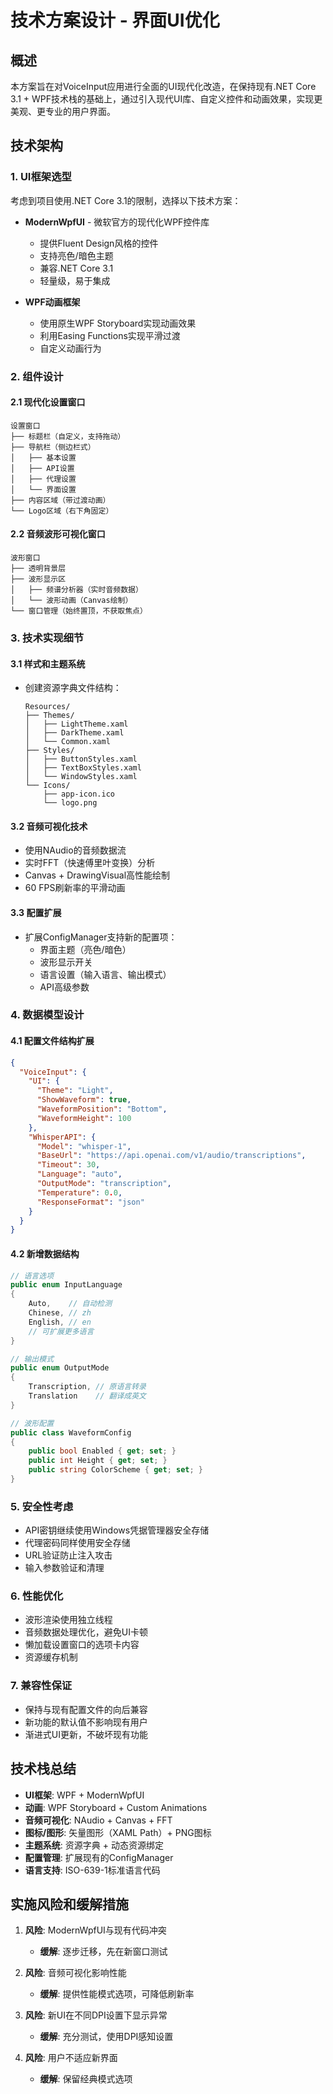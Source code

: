 # 技术方案设计 - 界面UI优化

## 概述

本方案旨在对VoiceInput应用进行全面的UI现代化改造，在保持现有.NET Core 3.1 + WPF技术栈的基础上，通过引入现代UI库、自定义控件和动画效果，实现更美观、更专业的用户界面。

## 技术架构

### 1. UI框架选型

考虑到项目使用.NET Core 3.1的限制，选择以下技术方案：

- **ModernWpfUI** - 微软官方的现代化WPF控件库
  - 提供Fluent Design风格的控件
  - 支持亮色/暗色主题
  - 兼容.NET Core 3.1
  - 轻量级，易于集成

- **WPF动画框架**
  - 使用原生WPF Storyboard实现动画效果
  - 利用Easing Functions实现平滑过渡
  - 自定义动画行为

### 2. 组件设计

#### 2.1 现代化设置窗口
```
设置窗口
├── 标题栏（自定义，支持拖动）
├── 导航栏（侧边栏式）
│   ├── 基本设置
│   ├── API设置
│   ├── 代理设置
│   └── 界面设置
├── 内容区域（带过渡动画）
└── Logo区域（右下角固定）
```

#### 2.2 音频波形可视化窗口
```
波形窗口
├── 透明背景层
├── 波形显示区
│   ├── 频谱分析器（实时音频数据）
│   └── 波形动画（Canvas绘制）
└── 窗口管理（始终置顶，不获取焦点）
```

### 3. 技术实现细节

#### 3.1 样式和主题系统
- 创建资源字典文件结构：
  ```
  Resources/
  ├── Themes/
  │   ├── LightTheme.xaml
  │   ├── DarkTheme.xaml
  │   └── Common.xaml
  ├── Styles/
  │   ├── ButtonStyles.xaml
  │   ├── TextBoxStyles.xaml
  │   └── WindowStyles.xaml
  └── Icons/
      ├── app-icon.ico
      └── logo.png
  ```

#### 3.2 音频可视化技术
- 使用NAudio的音频数据流
- 实时FFT（快速傅里叶变换）分析
- Canvas + DrawingVisual高性能绘制
- 60 FPS刷新率的平滑动画

#### 3.3 配置扩展
- 扩展ConfigManager支持新的配置项：
  - 界面主题（亮色/暗色）
  - 波形显示开关
  - 语言设置（输入语言、输出模式）
  - API高级参数

### 4. 数据模型设计

#### 4.1 配置文件结构扩展
```json
{
  "VoiceInput": {
    "UI": {
      "Theme": "Light",
      "ShowWaveform": true,
      "WaveformPosition": "Bottom",
      "WaveformHeight": 100
    },
    "WhisperAPI": {
      "Model": "whisper-1",
      "BaseUrl": "https://api.openai.com/v1/audio/transcriptions",
      "Timeout": 30,
      "Language": "auto",
      "OutputMode": "transcription",
      "Temperature": 0.0,
      "ResponseFormat": "json"
    }
  }
}
```

#### 4.2 新增数据结构
```csharp
// 语言选项
public enum InputLanguage
{
    Auto,    // 自动检测
    Chinese, // zh
    English, // en
    // 可扩展更多语言
}

// 输出模式
public enum OutputMode
{
    Transcription, // 原语言转录
    Translation    // 翻译成英文
}

// 波形配置
public class WaveformConfig
{
    public bool Enabled { get; set; }
    public int Height { get; set; }
    public string ColorScheme { get; set; }
}
```

### 5. 安全性考虑

- API密钥继续使用Windows凭据管理器安全存储
- 代理密码同样使用安全存储
- URL验证防止注入攻击
- 输入参数验证和清理

### 6. 性能优化

- 波形渲染使用独立线程
- 音频数据处理优化，避免UI卡顿
- 懒加载设置窗口的选项卡内容
- 资源缓存机制

### 7. 兼容性保证

- 保持与现有配置文件的向后兼容
- 新功能的默认值不影响现有用户
- 渐进式UI更新，不破坏现有功能

## 技术栈总结

- **UI框架**: WPF + ModernWpfUI
- **动画**: WPF Storyboard + Custom Animations
- **音频可视化**: NAudio + Canvas + FFT
- **图标/图形**: 矢量图形（XAML Path）+ PNG图标
- **主题系统**: 资源字典 + 动态资源绑定
- **配置管理**: 扩展现有的ConfigManager
- **语言支持**: ISO-639-1标准语言代码

## 实施风险和缓解措施

1. **风险**: ModernWpfUI与现有代码冲突
   - **缓解**: 逐步迁移，先在新窗口测试

2. **风险**: 音频可视化影响性能
   - **缓解**: 提供性能模式选项，可降低刷新率

3. **风险**: 新UI在不同DPI设置下显示异常
   - **缓解**: 充分测试，使用DPI感知设置

4. **风险**: 用户不适应新界面
   - **缓解**: 保留经典模式选项
